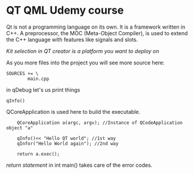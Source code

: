 # QT QML Udemy course

Qt is not a programming language on its own. It is a framework written in C++. 
A preprocessor, the MOC (Meta-Object Compiler), is used to extend the C++ language with features like signals and slots.


*Kit selection in QT creator is a platform you want to deploy on*

As you more files into the project you will see more source here:
```
SOURCES += \
        main.cpp
```

in qDebug let's us print things
```
qInfo() 
```

QCoreApplication is used here to build the executable.

```
    QCoreApplication a(argc, argv); //Instance of QCodeApplication object "a"

    qInfo()<< "Hello QT world"; //1st way
    qInfor("Hello World again"); //2nd way

    return a.exec(); 

```
*return statement* in int main() takes care of the error codes.


